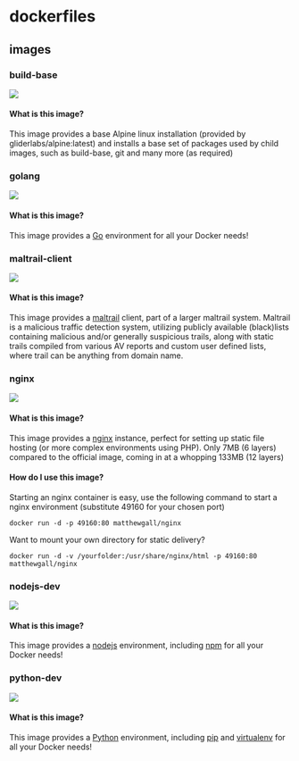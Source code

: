 # dockerfiles

## images
### build-base

[![](https://badge.imagelayers.io/matthewgall/build-base:latest.svg)](https://imagelayers.io/?images=matthewgall/build-base:latest 'Get your own badge on imagelayers.io')

#### What is this image?
This image provides a base Alpine linux installation (provided by gliderlabs/alpine:latest) and installs a base set of packages used by child images, such as build-base, git and many more (as required)

### golang

[![](https://badge.imagelayers.io/matthewgall/golang:latest.svg)](https://imagelayers.io/?images=matthewgall/golang:latest 'Get your own badge on imagelayers.io')

#### What is this image?
This image provides a [Go](https://www.golang.org) environment for all your Docker needs!

### maltrail-client

[![](https://badge.imagelayers.io/matthewgall/maltrail-client:latest.svg)](https://imagelayers.io/?images=matthewgall/maltrail-client:latest 'Get your own badge on imagelayers.io')

#### What is this image?
This image provides a [maltrail](https://github.com/stamparm/maltrail) client, part of a larger maltrail system. Maltrail is a malicious traffic detection system, utilizing publicly available (black)lists containing malicious and/or generally suspicious trails, along with static trails compiled from various AV reports and custom user defined lists, where trail can be anything from domain name.

### nginx

[![](https://badge.imagelayers.io/matthewgall/nginx:latest.svg)](https://imagelayers.io/?images=matthewgall/nginx:latest 'Get your own badge on imagelayers.io')

#### What is this image?
This image provides a [nginx](https://www.nginx.org) instance, perfect for setting up static file hosting (or more complex environments using PHP). Only 7MB (6 layers) compared to the official image, coming in at a whopping 133MB (12 layers)

#### How do I use this image?
Starting an nginx container is easy, use the following command to start a nginx environment (substitute 49160 for your chosen port)

    docker run -d -p 49160:80 matthewgall/nginx

 Want to mount your own directory for static delivery?

    docker run -d -v /yourfolder:/usr/share/nginx/html -p 49160:80 matthewgall/nginx

### nodejs-dev

[![](https://badge.imagelayers.io/matthewgall/nodejs-dev:latest.svg)](https://imagelayers.io/?images=matthewgall/nodejs-dev:latest 'Get your own badge on imagelayers.io')

#### What is this image?
This image provides a [nodejs](https://www.nodejs.org) environment, including [npm](https://www.npmjs.com) for all your Docker needs!

### python-dev

[![](https://badge.imagelayers.io/matthewgall/python-dev:latest.svg)](https://imagelayers.io/?images=matthewgall/python-dev:latest 'Get your own badge on imagelayers.io')

#### What is this image?
This image provides a [Python](https://www.python.org) environment, including [pip](https://pypi.python.org/pypi/pip) and [virtualenv](https://virtualenv.pypa.io/en/latest) for all your Docker needs!
